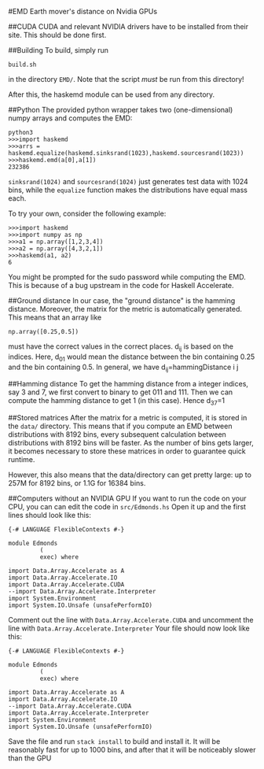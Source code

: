 #EMD
Earth mover's distance on Nvidia GPUs

##CUDA
CUDA and relevant NVIDIA drivers have to be installed from their site. This should be done first.

##Building
To build, simply run
```
build.sh
```
in the directory `EMD/`. Note that the script *must* be run from this directory!

After this, the haskemd module can be used from any directory.

##Python
The provided python wrapper takes two (one-dimensional) numpy arrays and computes the EMD:
```
python3
>>>import haskemd
>>>arrs = haskemd.equalize(haskemd.sinksrand(1023),haskemd.sourcesrand(1023))
>>>haskemd.emd(a[0],a[1])
232386
```
`sinksrand(1024)` and `sourcesrand(1024)` just generates test data with 1024 bins, while the `equalize` function makes the distributions have equal mass each. 

To try your own, consider the following example:
```
>>>import haskemd
>>>import numpy as np
>>>a1 = np.array([1,2,3,4])
>>>a2 = np.array([4,3,2,1])
>>>haskemd(a1, a2)
6
```
You might be prompted for the sudo password while computing the EMD. This is because of a bug upstream in the code for Haskell Accelerate. 

##Ground distance
In our case, the "ground distance" is the hamming distance. Moreover, the matrix for the metric is automatically generated. This means that an array like
```
np.array([0.25,0.5])
```
must have the correct values in the correct places. d<sub>ij</sub> is based on the indices. Here, d<sub>01</sub> would mean the distance between the bin containing 0.25 and the bin containing 0.5. In general, we have d<sub>ij</sub>=hammingDistance i j

##Hamming distance
To get the hamming distance from a integer indices, say 3 and 7, we first convert to binary to get 011 and 111. Then we can compute the hamming distance to get 1 (in this case). Hence d<sub>37</sub>=1

##Stored matrices
After the matrix for a metric is computed, it is stored in the `data/` directory. This means that if you compute an EMD between distributions with 8192 bins, every subsequent calculation between distributions with 8192 bins will be faster. As the number of bins gets larger, it becomes necessary to store these matrices in order to guarantee quick runtime. 

However, this also means that the data/directory can get pretty large: up to 257M for 8192 bins, or 1.1G for 16384 bins. 

##Computers without an NVIDIA GPU
If you want to run the code on your CPU, you can can edit the code in `src/Edmonds.hs` Open it up and the first lines should look like this:
```
{-# LANGUAGE FlexibleContexts #-}

module Edmonds
         (
         exec) where

import Data.Array.Accelerate as A
import Data.Array.Accelerate.IO
import Data.Array.Accelerate.CUDA
--import Data.Array.Accelerate.Interpreter
import System.Environment
import System.IO.Unsafe (unsafePerformIO)
```
Comment out the line with `Data.Array.Accelerate.CUDA` and uncomment the line with `Data.Array.Accelerate.Interpreter` Your file should now look like this:
```
{-# LANGUAGE FlexibleContexts #-}

module Edmonds
         (
         exec) where

import Data.Array.Accelerate as A
import Data.Array.Accelerate.IO
--import Data.Array.Accelerate.CUDA
import Data.Array.Accelerate.Interpreter
import System.Environment
import System.IO.Unsafe (unsafePerformIO)
```
Save the file and run `stack install` to build and install it. It will be reasonably fast for up to 1000 bins, and after that it will be noticeably slower than the GPU 
